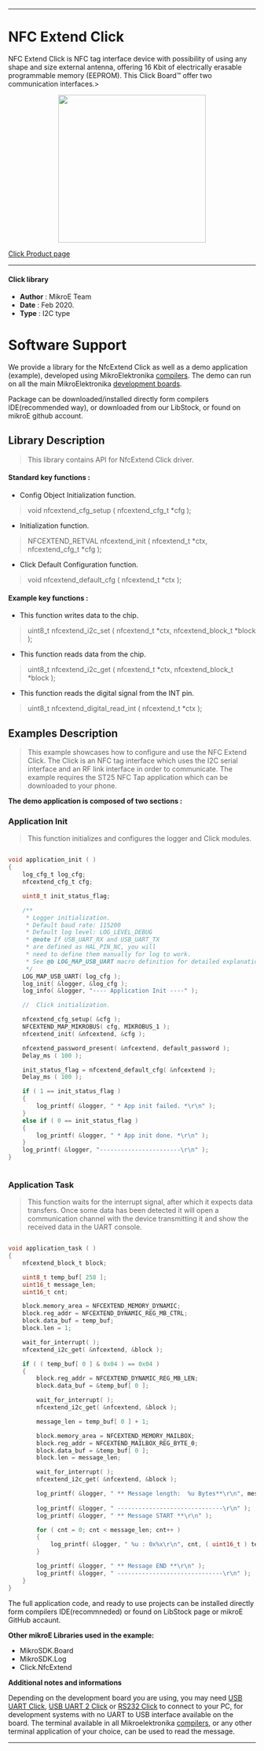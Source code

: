 
---
# NFC Extend Click

NFC Extend Click is NFC tag interface device with possibility of using any shape and size external antenna, offering 16 Kbit of electrically erasable programmable memory (EEPROM). This Click Board™ offer two communication interfaces.>

<p align="center">
  <img src="https://download.mikroe.com/images/click_for_ide/nfcextend_click.png" height=300px>
</p>

[Click Product page](https://www.mikroe.com/nfc-extend-click)

---

#### Click library 

- **Author**        : MikroE Team
- **Date**          : Feb 2020.
- **Type**          : I2C type

# Software Support

We provide a library for the NfcExtend Click 
as well as a demo application (example), developed using MikroElektronika 
[compilers](https://shop.mikroe.com/compilers). 
The demo can run on all the main MikroElektronika [development boards](https://shop.mikroe.com/development-boards).

Package can be downloaded/installed directly form compilers IDE(recommended way), or downloaded from our LibStock, or found on mikroE github account. 

## Library Description

> This library contains API for NfcExtend Click driver.

#### Standard key functions :

- Config Object Initialization function.
> void nfcextend_cfg_setup ( nfcextend_cfg_t *cfg ); 
 
- Initialization function.
> NFCEXTEND_RETVAL nfcextend_init ( nfcextend_t *ctx, nfcextend_cfg_t *cfg );

- Click Default Configuration function.
> void nfcextend_default_cfg ( nfcextend_t *ctx );

#### Example key functions :

- This function writes data to the chip.
> uint8_t nfcextend_i2c_set ( nfcextend_t *ctx, nfcextend_block_t *block );
 
- This function reads data from the chip.
> uint8_t nfcextend_i2c_get ( nfcextend_t *ctx, nfcextend_block_t *block );

- This function reads the digital signal from the INT pin.
> uint8_t nfcextend_digital_read_int ( nfcextend_t *ctx );

## Examples Description

> This example showcases how to configure and use the NFC Extend Click. The Click is an NFC tag 
  interface which uses the I2C serial interface and an RF link interface in order to communicate.
  The example requires the ST25 NFC Tap application which can be downloaded to your phone. 

**The demo application is composed of two sections :**

### Application Init 

> This function initializes and configures the logger and Click modules.

```c

void application_init ( )
{
    log_cfg_t log_cfg;
    nfcextend_cfg_t cfg;

    uint8_t init_status_flag;

    /** 
     * Logger initialization.
     * Default baud rate: 115200
     * Default log level: LOG_LEVEL_DEBUG
     * @note If USB_UART_RX and USB_UART_TX 
     * are defined as HAL_PIN_NC, you will 
     * need to define them manually for log to work. 
     * See @b LOG_MAP_USB_UART macro definition for detailed explanation.
     */
    LOG_MAP_USB_UART( log_cfg );
    log_init( &logger, &log_cfg );
    log_info( &logger, "---- Application Init ----" );

    //  Click initialization.

    nfcextend_cfg_setup( &cfg );
    NFCEXTEND_MAP_MIKROBUS( cfg, MIKROBUS_1 );
    nfcextend_init( &nfcextend, &cfg );

    nfcextend_password_present( &nfcextend, default_password );
    Delay_ms ( 100 );

    init_status_flag = nfcextend_default_cfg( &nfcextend );
    Delay_ms ( 100 );

    if ( 1 == init_status_flag )
    {
        log_printf( &logger, " * App init failed. *\r\n" );
    }
    else if ( 0 == init_status_flag ) 
    {
        log_printf( &logger, " * App init done. *\r\n" );
    }
    log_printf( &logger, "-----------------------\r\n" );
}
  
```

### Application Task

> This function waits for the interrupt signal, after which it expects data transfers. Once
  some data has been detected it will open a communication channel with the device transmitting
  it and show the received data in the UART console. 

```c

void application_task ( )
{
    nfcextend_block_t block;

    uint8_t temp_buf[ 258 ];
    uint16_t message_len;
    uint16_t cnt;

    block.memory_area = NFCEXTEND_MEMORY_DYNAMIC;
    block.reg_addr = NFCEXTEND_DYNAMIC_REG_MB_CTRL;
    block.data_buf = temp_buf;
    block.len = 1;

    wait_for_interrupt( );
    nfcextend_i2c_get( &nfcextend, &block );

    if ( ( temp_buf[ 0 ] & 0x04 ) == 0x04 )
    {
        block.reg_addr = NFCEXTEND_DYNAMIC_REG_MB_LEN;
        block.data_buf = &temp_buf[ 0 ];

        wait_for_interrupt( );
        nfcextend_i2c_get( &nfcextend, &block );

        message_len = temp_buf[ 0 ] + 1;

        block.memory_area = NFCEXTEND_MEMORY_MAILBOX;
        block.reg_addr = NFCEXTEND_MAILBOX_REG_BYTE_0;
        block.data_buf = &temp_buf[ 0 ];
        block.len = message_len;

        wait_for_interrupt( );
        nfcextend_i2c_get( &nfcextend, &block );

        log_printf( &logger, " ** Message length:  %u Bytes**\r\n", message_len);
        
        log_printf( &logger, " ------------------------------\r\n" );
        log_printf( &logger, " ** Message START **\r\n" );

        for ( cnt = 0; cnt < message_len; cnt++ )
        {
            log_printf( &logger, " %u : 0x%x\r\n", cnt, ( uint16_t ) temp_buf[ cnt ] );
        }

        log_printf( &logger, " ** Message END **\r\n" );
        log_printf( &logger, " ------------------------------\r\n" );
    }
}  

```

The full application code, and ready to use projects can be installed directly form compilers IDE(recommneded) or found on LibStock page or mikroE GitHub accaunt.

**Other mikroE Libraries used in the example:** 

- MikroSDK.Board
- MikroSDK.Log
- Click.NfcExtend

**Additional notes and informations**

Depending on the development board you are using, you may need 
[USB UART Click](https://shop.mikroe.com/usb-uart-click), 
[USB UART 2 Click](https://shop.mikroe.com/usb-uart-2-click) or 
[RS232 Click](https://shop.mikroe.com/rs232-click) to connect to your PC, for 
development systems with no UART to USB interface available on the board. The 
terminal available in all Mikroelektronika 
[compilers](https://shop.mikroe.com/compilers), or any other terminal application 
of your choice, can be used to read the message.

---
